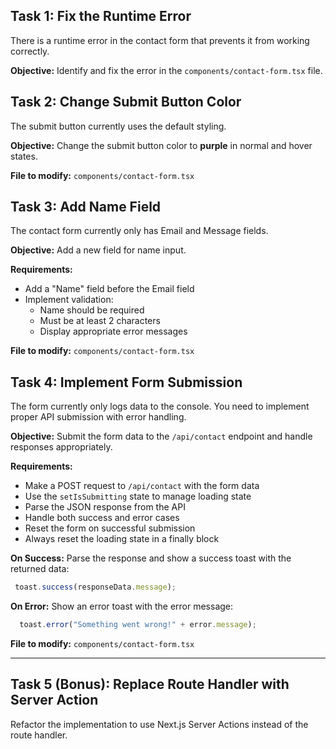 
 

## Task 1: Fix the Runtime Error 

There is a runtime error in the contact form that prevents it from working correctly. 

**Objective:** Identify and fix the error in the `components/contact-form.tsx` file.

  

## Task 2: Change Submit Button Color 

The submit button currently uses the default styling.

**Objective:** Change the submit button color to **purple** in normal and hover states.

**File to modify:** `components/contact-form.tsx`

 
## Task 3: Add Name Field 

The contact form currently only has Email and Message fields.

**Objective:** Add a new field for name input.

**Requirements:**
- Add a "Name" field before the Email field
- Implement validation:
  - Name should be required
  - Must be at least 2 characters
  - Display appropriate error messages

**File to modify:** `components/contact-form.tsx`

 
## Task 4: Implement Form Submission

The form currently only logs data to the console. You need to implement proper API submission with error handling.

**Objective:** Submit the form data to the `/api/contact` endpoint and handle responses appropriately.

**Requirements:**
- Make a POST request to `/api/contact` with the form data
- Use the `setIsSubmitting` state to manage loading state
- Parse the JSON response from the API
- Handle both success and error cases
- Reset the form on successful submission
- Always reset the loading state in a finally block

**On Success:**
Parse the response and show a success toast with the returned data:
```typescript
 toast.success(responseData.message);

```

**On Error:**
Show an error toast with the error message:
```typescript
  toast.error("Something went wrong!" + error.message);
```

**File to modify:** `components/contact-form.tsx`

---

 

## Task 5 (Bonus): Replace Route Handler with Server Action

 Refactor the implementation to use Next.js Server Actions instead of the route handler.


